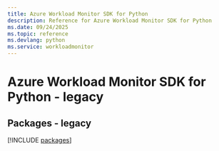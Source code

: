 ```yaml
---
title: Azure Workload Monitor SDK for Python
description: Reference for Azure Workload Monitor SDK for Python
ms.date: 09/24/2025
ms.topic: reference
ms.devlang: python
ms.service: workloadmonitor
---
```

# Azure Workload Monitor SDK for Python - legacy
## Packages - legacy
[!INCLUDE [packages](workload-monitor-index.md)]